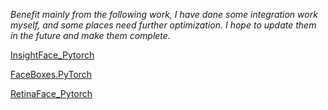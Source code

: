 *Benefit mainly from the following work, I have done some integration work myself, and some places need further optimization. I hope to update them in the future and make them complete.*

[InsightFace_Pytorch](https://github.com/TreB1eN/InsightFace_Pytorch)

[FaceBoxes.PyTorch](https://github.com/zisianw/FaceBoxes.PyTorch)

[RetinaFace_Pytorch](https://github.com/supernotman/RetinaFace_Pytorch)


